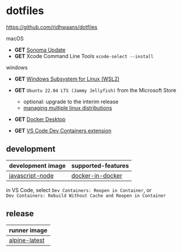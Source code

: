 # dotfiles
 https://github.com/ridhwaans/dotfiles

macOS
- **GET** [Sonoma Update](https://support.apple.com/macos/upgrade)  
- **GET** Xcode Command Line Tools `xcode-select --install`

windows
- **GET** [Windows Subsystem for Linux (WSL2)](https://learn.microsoft.com/en-us/windows/wsl/install#update-to-wsl-2)  
- **GET** `Ubuntu 22.04 LTS (Jammy Jellyfish)` from the Microsoft Store
    - optional: upgrade to the interim release
    - [managing multiple linux distributions](https://learn.microsoft.com/en-us/windows/wsl/wsl-config#managing-multiple-linux-distributions)   

- **GET** [Docker Desktop](https://www.docker.com/products/docker-desktop/)  
- **GET** [VS Code Dev Containers extension](https://marketplace.visualstudio.com/items?itemName=ms-vscode-remote.remote-containers)  
 
## development

| development image                                                                   | supported-features                                                                                       | 
|-------------------------------------------------------------------------------------|----------------------------------------------------------------------------------------------------------|
| [javascript-node](https://hub.docker.com/_/microsoft-devcontainers-javascript-node) | [docker-in-docker](https://github.com/devcontainers/features/pkgs/container/features%2Fdocker-in-docker) |

in VS Code, select `Dev Containers: Reopen in Container`, or  
`Dev Containers: Rebuild Without Cache and Reopen in Container` 

## release
 
| runner image                                     |
|--------------------------------------------------|
| [alpine-latest](https://hub.docker.com/_/alpine) |
